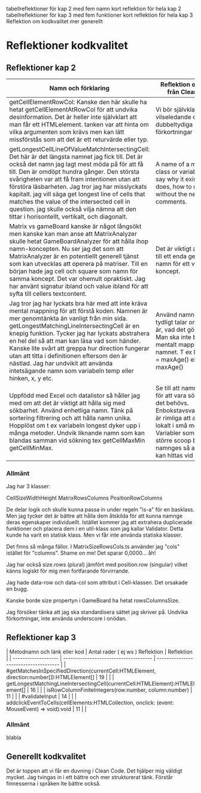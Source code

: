 tabellreflektioner för kap 2 med fem namn
kort reflektion för hela kap 2
tabellreflektioner för kap 3 med fem funktioner
kort reflektion för hela kap 3
Reflektion om kodkvalitet mer generellt

# Reflektioner kodkvalitet

## Reflektioner kap 2

| Namn och förklaring | Reflektion och regler från Clean Code |
| ------------------- | ------------------------------------- |
| getCellElementRowCol:  Kanske den här skulle ha hetat getCellElementAtRowCol för att undvika desinformation. Det är heller inte självklart att man får ett HTMLelement. tanken var att hinta om vilka argumenten som krävs men kan lätt missförstås som att det är ett returvärde eller typ. | Vi bör självklart undvika vilseledande och dubbeltydiga namn och förkortningar |
| getLongestCellLineOfValueMatchIntersectingCell: Det här är det längsta namnet jag fick till. Det är också det namn jag lagt mest möda på för att få till. Den är omdöpt hundra gånger. Den största svårigheten var att få fram intentionen utan att förstöra läsbarheten. Jag tror jag har misslyckats kapitalt. jag vill säga get longest line of cells that matches the value of the intersected cell in question. jag skulle också vilja nämna att den tittar i horisontellt, vertikalt, och diagonalt.                    | A name of a method, class or variable should say why it exists, what it does, how to use it - without the need for comments. |
| Matrix vs gameBoard kanske är något långsökt men kanske kan man anse att MatrixAnalyzer skulle hetat GameBoardAnalyzer för att hålla ihop namn-koncepten. Nu ser jag det som att MatrixAnalyzer är en potentiellt generell tjänst som kan utvecklas att operera på matriser. Till en början hade jag cell och square som namn för samma koncept. Det var ohemult opraktiskt. Jag har använt signatur ibland och value ibland för att syfta till cellers textcontent. | Det är viktigt att hålla sig till ett enda gemensamt namn för ett visst koncept. |
| Jag tror jag har lyckats bra här med att inte kräva mental mappning för att förstå koden. Namnen är mer genomtänkta än vanligt från min sida. getLongestMatchingLineIntersectingCell är en knepig funktion. Tycker jag har lyckats abstrahera en hel del så att man kan läsa vad som händer. Kanske lite svårt att greppa hur direction fungerar utan att titta i definitionen eftersom den är nästlad. Jag har undvikit att använda intetsägande namn som variabeln temp eller hinken, x, y etc. | Använd namn som tydligt talar om vad det är, vad det gör o s v. Man ska inte behöva mentalt mappa om namnet. T ex let hinken = maxAge() eller i = maxAge() |
| Uppfödd med Excel och datalistor så håller jag med om att det är viktigt att hålla sig med sökbarhet. Använd enhetliga namn. Tänk på sortering filtrering och att hålla namn unika. Hopplöst om t ex variabeln longest dyker upp i många metoder. Undvik liknande namn som kan blandas samman vid sökning tex getCellMaxMin getCellMinMax.                  | Se till att namn anpassas för att vara sökbara om det behövs. Enbokstavsvariabelnamn är rimliga att använda lokalt i små metoder. Variabler som har ett större scoop bör namnges så att de lätt kan hittas vid sökning.                                       |

### Allmänt

Jag har 3 klasser:

CellSizeWidthHeight
MatrixRowsColumns
PositionRowColumns

De delar logik och skulle kunna passa in under regeln "is-a" för en basklass. Men jag tycker det är bättre att hålla dem åtskilda för att kunna namnge deras egenskaper individuellt.
Istället kommer jag att extrahera duplicerade funktioner och placera dem i en util-klass som jag kallar Validator. Detta kunde ha varit en statisk klass. Men vi får inte använda statiska klasser.

Det finns så många fällor. I MatrixSizeRowsCols.ts använder jag "cols" istället för "columns". Shame on me! Det sparar 0,0000... åh!

Jag har också size.rows (plural) jämfört med position.row (singular) vilket känns logiskt för mig men fortfarande förvirrande.

Jag hade data-row och data-col som attribut i Cell-klassen. Det orsakade en bugg.

Kanske borde size propertyn i GameBoard ha hetat rowsColumnsSize.

Jag försöker tänka att jag ska standardisera sättet jag skriver på. Undvika förkortningar, inte använda underscore i onödan.

## Reflektioner kap 3

| Metodnamn och länk eller kod | Antal rader ( ej ws )
Reflektion | Reflektion |
| ------------------- | ------------------------------------- | ------------------------------------- |
| #getMatchesInSpecifiedDirection(currentCell:HTMLElement, direction:number[]):HTMLElement[] | 19 |                                        |
| getLongestMatchingLineIntersectingCell(currentCell:HTMLElement):HTMLElement[] | 16 |                                       |
| isRowColumnFiniteIntegers(row:number, column:number) | 11 |                                       |
| #validateInput | 14 |                                       |
| addclickEventToCells(cellElements:HTMLCollection, onclick: (event: MouseEvent) => void):void | 11 |                                       |


### Allmänt
blabla

## Generellt kodkvalitet

Det är toppen att vi får en duvning i Clean Code. Det hjälper mig väldigt mycket. Jag tvingas in i ett bättre och mer strukturerat tänk. Förstår finnesserna i språken lte bättre också.